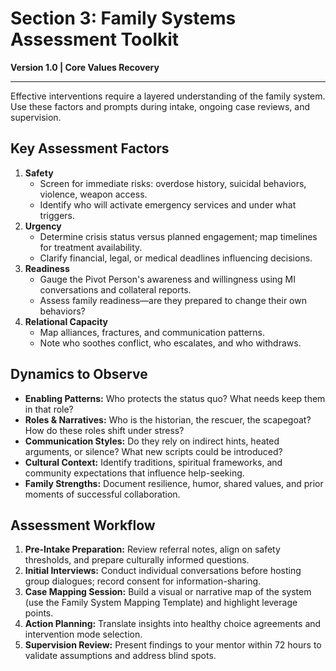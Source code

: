 # Section 3: Family Systems Assessment Toolkit

**Version 1.0 | Core Values Recovery**

---

Effective interventions require a layered understanding of the family system. Use these factors and prompts during intake, ongoing case reviews, and supervision.

## Key Assessment Factors

1. **Safety**
   - Screen for immediate risks: overdose history, suicidal behaviors, violence, weapon access.
   - Identify who will activate emergency services and under what triggers.
2. **Urgency**
   - Determine crisis status versus planned engagement; map timelines for treatment availability.
   - Clarify financial, legal, or medical deadlines influencing decisions.
3. **Readiness**
   - Gauge the Pivot Person's awareness and willingness using MI conversations and collateral reports.
   - Assess family readiness—are they prepared to change their own behaviors?
4. **Relational Capacity**
   - Map alliances, fractures, and communication patterns.
   - Note who soothes conflict, who escalates, and who withdraws.

## Dynamics to Observe

- **Enabling Patterns:** Who protects the status quo? What needs keep them in that role?
- **Roles & Narratives:** Who is the historian, the rescuer, the scapegoat? How do these roles shift under stress?
- **Communication Styles:** Do they rely on indirect hints, heated arguments, or silence? What new scripts could be introduced?
- **Cultural Context:** Identify traditions, spiritual frameworks, and community expectations that influence help-seeking.
- **Family Strengths:** Document resilience, humor, shared values, and prior moments of successful collaboration.

## Assessment Workflow

1. **Pre-Intake Preparation:** Review referral notes, align on safety thresholds, and prepare culturally informed questions.
2. **Initial Interviews:** Conduct individual conversations before hosting group dialogues; record consent for information-sharing.
3. **Case Mapping Session:** Build a visual or narrative map of the system (use the Family System Mapping Template) and highlight leverage points.
4. **Action Planning:** Translate insights into healthy choice agreements and intervention mode selection.
5. **Supervision Review:** Present findings to your mentor within 72 hours to validate assumptions and address blind spots.
